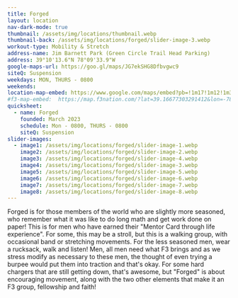 ```yaml
---
title: Forged
layout: location
nav-dark-mode: true
thumbnail: /assets/img/locations/thumbnail.webp
thumbnail-back: /assets/img/locations/forged/slider-image-3.webp
workout-type: Mobility & Stretch
address-name: Jim Barnett Park (Green Circle Trail Head Parking)
address: 39°10'13.6"N 78°09'33.9"W
google-maps-url: https://goo.gl/maps/JG7ekSHG8Dfbvgwc9
siteQ: Suspension
weekdays: MON, THURS - 0800
weekends:
location-map-embed: https://www.google.com/maps/embed?pb=!1m17!1m12!1m3!1d3093.1880989793776!2d-78.16199162261931!3d39.17044437166701!2m3!1f0!2f0!3f0!3m2!1i1024!2i768!4f13.1!3m2!1m1!2zMznCsDEwJzEzLjYiTiA3OMKwMDknMzMuOSJX!5e0!3m2!1sen!2sus!4v1692916393322!5m2!1sen!2sus
#f3-map-embed:  https://map.f3nation.com/?lat=39.16677303291412&lon=-78.15840661175892&zoom=16
quicksheet:
  - name: Forged
    founded: March 2023
    schedule: Mon - 0800, THURS - 0800
    siteQ: Suspension
slider-images:
  - image1: /assets/img/locations/forged/slider-image-1.webp
    image2: /assets/img/locations/forged/slider-image-2.webp
    image3: /assets/img/locations/forged/slider-image-4.webp
    image4: /assets/img/locations/forged/slider-image-3.webp
    image5: /assets/img/locations/forged/slider-image-5.webp
    image6: /assets/img/locations/forged/slider-image-6.webp
    image7: /assets/img/locations/forged/slider-image-7.webp
    image8: /assets/img/locations/forged/slider-image-8.webp
---
```


Forged is for those members of the world who are slightly more seasoned, who remember what it was like to do long math and get work done on paper! This is for men who have earned their "Mentor Card through life experience". For some, this may be a stroll, but this is a walking group, with occasional band or stretching movements. For the less seasoned men, wear a rucksack, walk and listen! Men, all men need what F3 brings and as we stress modify as necessary to these men, the thought of even trying a burpee would put them into traction and that's okay. For some hard chargers that are still getting down, that's awesome, but "Forged" is about encouraging movement, along with the two other elements that make it an F3 group, fellowship and faith!